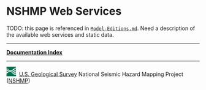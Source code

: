 # NSHMP Web Services

TODO: this page is referenced in [`Model-Editions.md`](./Model-Editions.md#static-vs-dynamic). Need
a description of the available web services and static data.

---

[**Documentation Index**](../README.md)

---
![USGS logo](./images/usgs-icon.png) &nbsp;[U.S. Geological Survey](https://www.usgs.gov)
National Seismic Hazard Mapping Project ([NSHMP](https://earthquake.usgs.gov/hazards/))
